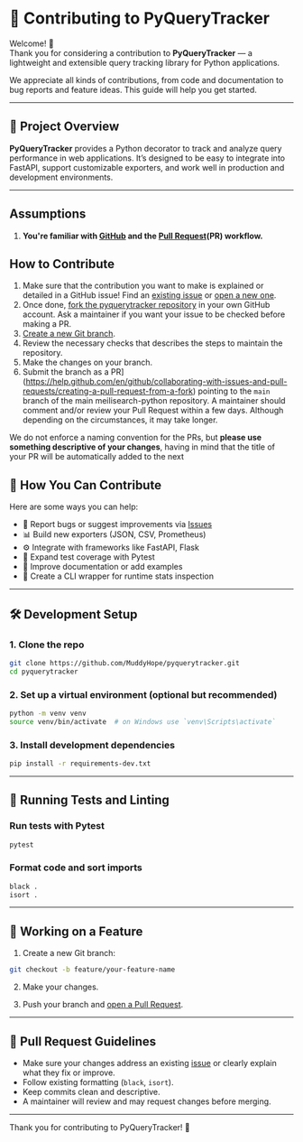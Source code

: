 # 🤝 Contributing to PyQueryTracker

Welcome! 👋  
Thank you for considering a contribution to **PyQueryTracker** — a lightweight and extensible query tracking library for Python applications.

We appreciate all kinds of contributions, from code and documentation to bug reports and feature ideas. This guide will help you get started.

---

## 🚀 Project Overview

**PyQueryTracker** provides a Python decorator to track and analyze query performance in web applications. It’s designed to be easy to integrate into FastAPI, support customizable exporters, and work well in production and development environments.

---

## Assumptions

1. **You're familiar with [GitHub](https://github.com) and the [Pull Request](https://help.github.com/en/github/collaborating-with-issues-and-pull-requests/about-pull-requests)(PR) workflow.**

## How to Contribute

1. Make sure that the contribution you want to make is explained or detailed in a GitHub issue! Find an [existing issue](https://github.com/MuddyHope/pyquerytracker/issues/) or [open a new one](https://github.com/MuddyHope/pyquerytracker/issues/new).
2. Once done, [fork the pyquerytracker repository](https://help.github.com/en/github/getting-started-with-github/fork-a-repo) in your own GitHub account. Ask a maintainer if you want your issue to be checked before making a PR.
3. [Create a new Git branch](https://help.github.com/en/github/collaborating-with-issues-and-pull-requests/creating-and-deleting-branches-within-your-repository).
4. Review the necessary checks that describes the steps to maintain the repository.
5. Make the changes on your branch.
6. Submit the branch as a PR](https://help.github.com/en/github/collaborating-with-issues-and-pull-requests/creating-a-pull-request-from-a-fork) pointing to the `main` branch of the main meilisearch-python repository. A maintainer should comment and/or review your Pull Request within a few days. Although depending on the circumstances, it may take longer.<br>

We do not enforce a naming convention for the PRs, but **please use something descriptive of your changes**, having in mind that the title of your PR will be automatically added to the next

## 🧠 How You Can Contribute

Here are some ways you can help:

- 🐛 Report bugs or suggest improvements via [Issues](https://github.com/MuddyHope/pyquerytracker/issues)
- 📊 Build new exporters (JSON, CSV, Prometheus)
- ⚙️ Integrate with frameworks like FastAPI, Flask
- 🧪 Expand test coverage with Pytest
- 📖 Improve documentation or add examples
- 🧰 Create a CLI wrapper for runtime stats inspection

---

## 🛠️ Development Setup

### 1. Clone the repo

```bash
git clone https://github.com/MuddyHope/pyquerytracker.git
cd pyquerytracker
```

### 2. Set up a virtual environment (optional but recommended)

```bash
python -m venv venv
source venv/bin/activate  # on Windows use `venv\Scripts\activate`
```

### 3. Install development dependencies

```bash
pip install -r requirements-dev.txt
```

---

## 🧪 Running Tests and Linting

### Run tests with Pytest

```bash
pytest
```

### Format code and sort imports

```bash
black .
isort .
```

---

## 🌿 Working on a Feature

1. Create a new Git branch:

```bash
git checkout -b feature/your-feature-name
```

2. Make your changes.

3. Push your branch and [open a Pull Request](https://help.github.com/en/github/collaborating-with-issues-and-pull-requests/creating-a-pull-request-from-a-fork).

---

## 📌 Pull Request Guidelines

- Make sure your changes address an existing [issue](https://github.com/MuddyHope/pyquerytracker/issues) or clearly explain what they fix or improve.
- Follow existing formatting (`black`, `isort`).
- Keep commits clean and descriptive.
- A maintainer will review and may request changes before merging.

---

Thank you for contributing to PyQueryTracker! 💙
